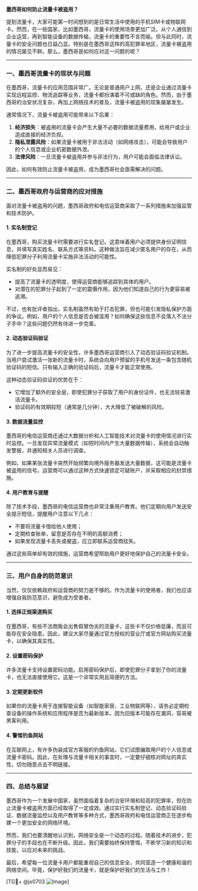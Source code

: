**墨西哥如何防止流量卡被盗用？**

提到流量卡，大家可能第一时间想到的是日常生活中使用的手机SIM卡或物联网卡。然而，在一些国家，比如墨西哥，流量卡的使用场景更加广泛。从个人通信到企业运营，再到智能设备的数据传输，流量卡的重要性不言而喻。但与此同时，流量卡的安全问题也日益凸显。特别是在墨西哥这样的高犯罪率地区，流量卡被盗用的情况屡见不鲜。那么，墨西哥是如何应对这一问题的呢？

---

### **一、墨西哥流量卡的现状与问题**

在墨西哥，流量卡的应用范围非常广。无论是普通用户上网，还是企业通过流量卡实现远程监控、物流追踪等业务，流量卡都扮演着不可或缺的角色。然而，由于墨西哥的治安状况复杂，再加上网络技术的普及，流量卡被盗用的现象屡屡发生。

通常情况下，流量卡被盗用可能带来以下后果：
1. **经济损失**：被盗用的流量卡会产生大量不必要的数据流量费用，给用户或企业造成直接的经济负担。
2. **隐私泄露风险**：如果流量卡被用于非法活动（如网络攻击），可能会导致用户的个人信息或企业机密数据外泄。
3. **法律风险**：一旦流量卡被盗用并参与非法行为，用户可能会面临法律诉讼。

因此，如何有效防止流量卡被盗用，成为墨西哥社会亟需解决的问题。

---

### **二、墨西哥政府与运营商的应对措施**

面对流量卡被盗用的问题，墨西哥政府和电信运营商采取了一系列措施来加强监管和技术防护。

#### **1. 实名制登记**
在墨西哥，购买流量卡时需要进行实名登记。这意味着用户必须提供身份证明信息，并填写真实姓名、联系方式等资料。这种做法旨在减少匿名用户的存在，从而降低犯罪分子利用流量卡实施非法活动的可能性。

实名制的好处显而易见：
- 提高了流量卡的透明度，使得运营商能够追踪到具体的用户。
- 对潜在的犯罪分子起到了一定的震慑作用，因为他们知道自己的行为更容易被追溯。

不过，也有批评者指出，实名制虽然有助于打击犯罪，但也可能引发隐私保护方面的争议。例如，用户的个人信息是否会被滥用？如何确保这些信息不会落入不法分子手中？这些问题仍然有待进一步完善。

#### **2. 动态验证码验证**
为了进一步提高流量卡的安全性，许多墨西哥运营商引入了动态验证码验证机制。当用户尝试激活一张新的流量卡时，系统会向用户预留的手机号发送一条包含随机验证码的短信。只有输入正确的验证码后，流量卡才能正常使用。

这种动态验证码验证的优势在于：
- 它增加了额外的安全层，即使犯罪分子获取了用户的身份证件，也无法轻易激活流量卡。
- 验证码的有效期较短（通常是几分钟），大大降低了被破解的风险。

#### **3. 数据流量监控**
墨西哥的电信运营商还通过大数据分析和人工智能技术对流量卡的使用情况进行实时监控。一旦发现异常流量模式（如短时间内产生大量数据传输），系统会自动触发警报，并通知相关人员进行调查。

例如，如果某张流量卡突然开始频繁向境外服务器发送大量数据，这可能是流量卡被盗用的信号。运营商可以通过这种方式快速锁定可疑账户，并采取相应的封禁措施。

#### **4. 用户教育与提醒**
除了技术手段，墨西哥的电信运营商也非常注重用户教育。他们定期向用户发送安全提示短信，提醒用户注意以下几点：
- 不要将流量卡借给他人使用；
- 定期检查账单，留意是否存在不明的高额消费；
- 如果发现流量卡丢失或被盗，应立即联系运营商挂失。

通过这些简单却有效的措施，运营商希望帮助用户更好地保护自己的流量卡安全。

---

### **三、用户自身的防范意识**

当然，仅仅依赖政府和运营商的努力是不够的。作为流量卡的使用者，我们也应该增强自我防范意识，避免成为受害者。

#### **1. 选择正规渠道购买**
在墨西哥，有些不法商贩会出售假冒伪劣的流量卡，这些卡不仅价格低廉，而且可能存在安全隐患。因此，建议大家尽量通过官方授权的营业厅或官方网站购买流量卡，以确保其真实性。

#### **2. 设置密码保护**
许多流量卡支持设置密码功能。启用密码保护后，即使犯罪分子拿到了你的流量卡，也无法直接使用它。这是一个非常实用且简便的方法。

#### **3. 定期更新软件**
如果你的流量卡用于连接智能设备（如智能家居、工业物联网等），请务必定期检查设备的操作系统和应用程序是否为最新版本。因为旧版本可能存在漏洞，容易被黑客利用。

#### **4. 警惕钓鱼网站**
在互联网上，有许多伪装成官方客服的钓鱼网站，它们试图骗取用户的个人信息或流量卡密码。因此，在处理与流量卡相关的事宜时，一定要仔细核对网址的真实性，切勿随意点击不明链接。

---

### **四、总结与展望**

墨西哥作为一个发展中国家，虽然面临着复杂的治安环境和较高的犯罪率，但在防止流量卡被盗用方面已经取得了一定成效。通过实行实名制登记、动态验证码验证、数据流量监控以及用户教育等多种方式，墨西哥政府和电信运营商正在逐步构建一个更加安全的网络环境。

然而，我们也要清醒地认识到，网络安全是一个动态的过程。随着技术的进步，犯罪分子的手段也在不断升级。因此，我们需要始终保持警惕，不断学习新的知识和技能，以应对未来的挑战。

最后，希望每一位流量卡用户都能重视自己的信息安全，共同营造一个健康和谐的网络空间。毕竟，保护好我们的流量卡，就是保护好我们的生活与工作！

[TG💪+ @jx0703 ![Image](https://github.com/user-attachments/assets/dbca1d08-cadb-493c-b0ec-ad6f7a83f270)]